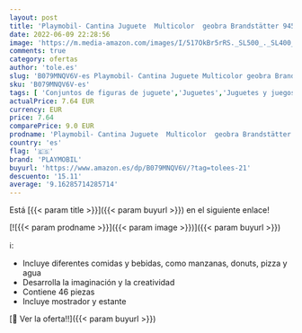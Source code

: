 ```yaml
---
layout: post
title: 'Playmobil- Cantina Juguete  Multicolor  geobra Brandstätter 9457    color  modelo surtido'
date: 2022-06-09 22:28:56
image: 'https://m.media-amazon.com/images/I/517OkBr5rRS._SL500_._SL400_.jpg'
comments: true
category: ofertas
author: 'tole.es'
slug: 'B079MNQV6V-es Playmobil- Cantina Juguete Multicolor geobra Brandstätter...'
sku: 'B079MNQV6V-es'
tags: [ 'Conjuntos de figuras de juguete','Juguetes','Juguetes y juegos','Muñecos y figuras','playmobil','playmobil-','🇪🇸', ]
actualPrice: 7.64 EUR
currency: EUR
price: 7.64
comparePrice: 9.0 EUR
prodname: 'Playmobil- Cantina Juguete  Multicolor  geobra Brandstätter 9457    color  modelo surtido'
country: 'es'
flag: '🇪🇸'
brand: 'PLAYMOBIL'
buyurl: 'https://www.amazon.es/dp/B079MNQV6V/?tag=tolees-21'
descuento: '15.11'
average: '9.16285714285714'
---
```


Está [{{< param title >}}]({{< param buyurl >}}) en el siguiente enlace!

[![{{< param prodname >}}]({{< param image >}})]({{< param buyurl >}})

ℹ️:

- Incluye diferentes comidas y bebidas, como manzanas, donuts, pizza y agua
- Desarrolla la imaginación y la creatividad
- Contiene 46 piezas
- Incluye mostrador y estante

[🛒 Ver la oferta!!]({{< param buyurl >}})
